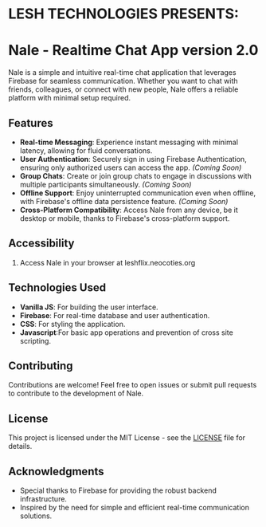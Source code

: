 # **LESH TECHNOLOGIES PRESENTS:**
# Nale - Realtime Chat App version 2.0

Nale is a simple and intuitive real-time chat application that leverages Firebase for seamless communication. Whether you want to chat with friends, colleagues, or connect with new people, Nale offers a reliable platform with minimal setup required.

## Features

- **Real-time Messaging**: Experience instant messaging with minimal latency, allowing for fluid conversations.
- **User Authentication**: Securely sign in using Firebase Authentication, ensuring only authorized users can access the app. *(Coming Soon)*
- **Group Chats**: Create or join group chats to engage in discussions with multiple participants simultaneously. *(Coming Soon)*
- **Offline Support**: Enjoy uninterrupted communication even when offline, with Firebase's offline data persistence feature. *(Coming Soon)*
- **Cross-Platform Compatibility**: Access Nale from any device, be it desktop or mobile, thanks to Firebase's cross-platform support.

## Accessibility

1. Access Nale in your browser at leshflix.neocoties.org

## Technologies Used

- **Vanilla JS**: For building the user interface.
- **Firebase**: For real-time database and user authentication.
- **CSS**: For styling the application.
- **Javascript**:For basic app operations and prevention of cross site scripting.

## Contributing

Contributions are welcome! Feel free to open issues or submit pull requests to contribute to the development of Nale.

## License

This project is licensed under the MIT License - see the [LICENSE](LICENSE) file for details.

## Acknowledgments

- Special thanks to Firebase for providing the robust backend infrastructure.
- Inspired by the need for simple and efficient real-time communication solutions.

